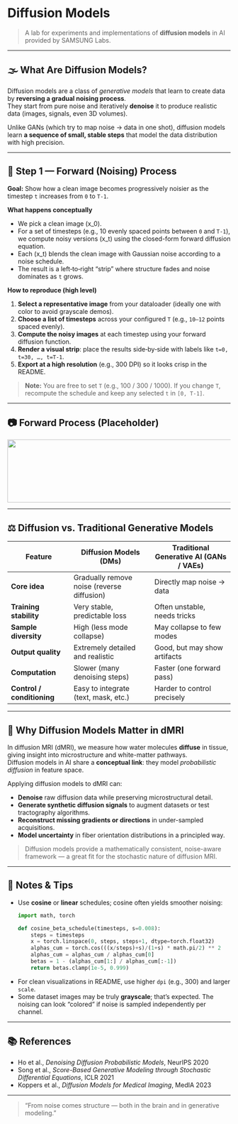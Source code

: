 # Diffusion Models

> A lab for experiments and implementations of **diffusion models** in AI provided by SAMSUNG Labs.

---

## 🌫️ What Are Diffusion Models?

Diffusion models are a class of *generative models* that learn to create data by **reversing a gradual noising process**.  
They start from pure noise and iteratively **denoise** it to produce realistic data (images, signals, even 3D volumes).

Unlike GANs (which try to map noise → data in one shot), diffusion models learn **a sequence of small, stable steps** that model the data distribution with high precision.

---



## 🧠 Step 1 — Forward (Noising) Process

**Goal:** Show how a clean image becomes progressively noisier as the timestep `t` increases from `0` to `T-1`.

**What happens conceptually**  
- We pick a clean image \(x_0\).  
- For a set of timesteps (e.g., 10 evenly spaced points between `0` and `T-1`), we compute noisy versions \(x_t\) using the closed-form forward diffusion equation.  
- Each \(x_t\) blends the clean image with Gaussian noise according to a noise schedule.  
- The result is a left‑to‑right “strip” where structure fades and noise dominates as `t` grows.

**How to reproduce (high level)**  
1. **Select a representative image** from your dataloader (ideally one with color to avoid grayscale demos).  
2. **Choose a list of timesteps** across your configured `T` (e.g., `10–12` points spaced evenly).  
3. **Compute the noisy images** at each timestep using your forward diffusion function.  
4. **Render a visual strip**: place the results side‑by‑side with labels like `t=0, t=30, …, t=T-1`.  
5. **Export at a high resolution** (e.g., 300 DPI) so it looks crisp in the README.

> **Note:** You are free to set `T` (e.g., 100 / 300 / 1000). If you change `T`, recompute the schedule and keep any selected `t` in `[0, T-1]`.

---


## 📷 Forward Process (Placeholder)

<!-- Place your saved image here (created by `save_forward_strip`) -->
<p align="center">
  <img width="1172" height="142" alt="image" src="https://github.com/user-attachments/assets/2db10fcd-6afd-4d3f-a6f0-ca8c8b3316cd" />

</p>

---
## ⚖️ Diffusion vs. Traditional Generative Models

| Feature | Diffusion Models (DMs) | Traditional Generative AI (GANs / VAEs) |
|---|---|---|
| **Core idea** | Gradually remove noise (reverse diffusion) | Directly map noise → data |
| **Training stability** | Very stable, predictable loss | Often unstable, needs tricks |
| **Sample diversity** | High (less mode collapse) | May collapse to few modes |
| **Output quality** | Extremely detailed and realistic | Good, but may show artifacts |
| **Computation** | Slower (many denoising steps) | Faster (one forward pass) |
| **Control / conditioning** | Easy to integrate (text, mask, etc.) | Harder to control precisely |

---


## 🧬 Why Diffusion Models Matter in dMRI

In diffusion MRI (dMRI), we measure how water molecules **diffuse** in tissue, giving insight into microstructure and white-matter pathways.  
Diffusion models in AI share a **conceptual link**: they model *probabilistic diffusion* in feature space.

Applying diffusion models to dMRI can:

- **Denoise** raw diffusion data while preserving microstructural detail.  
- **Generate synthetic diffusion signals** to augment datasets or test tractography algorithms.  
- **Reconstruct missing gradients or directions** in under-sampled acquisitions.  
- **Model uncertainty** in fiber orientation distributions in a principled way.

> Diffusion models provide a mathematically consistent, noise-aware framework — a great fit for the stochastic nature of diffusion MRI.

---

## 🧪 Notes & Tips

- Use **cosine** or **linear** schedules; cosine often yields smoother noising:
  ```python
  import math, torch

  def cosine_beta_schedule(timesteps, s=0.008):
      steps = timesteps
      x = torch.linspace(0, steps, steps+1, dtype=torch.float32)
      alphas_cum = torch.cos(((x/steps)+s)/(1+s) * math.pi/2) ** 2
      alphas_cum = alphas_cum / alphas_cum[0]
      betas = 1 - (alphas_cum[1:] / alphas_cum[:-1])
      return betas.clamp(1e-5, 0.999)
  ```
- For clean visualizations in README, use higher `dpi` (e.g., 300) and larger `scale`.
- Some dataset images may be truly **grayscale**; that’s expected. The noising can look “colored” if noise is sampled independently per channel.

---

## 📚 References

- Ho et al., *Denoising Diffusion Probabilistic Models*, NeurIPS 2020  
- Song et al., *Score-Based Generative Modeling through Stochastic Differential Equations*, ICLR 2021  
- Koppers et al., *Diffusion Models for Medical Imaging*, MedIA 2023  

---

> “From noise comes structure — both in the brain and in generative modeling.”

